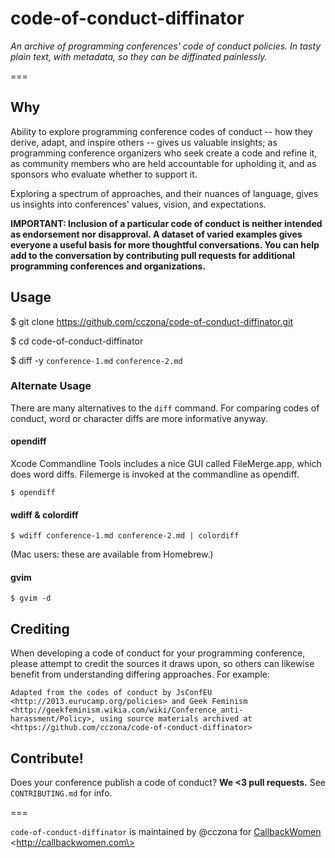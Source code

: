 # code-of-conduct-diffinator

_An archive of programming conferences' code of conduct policies. In tasty plain text, with metadata, so they can be diffinated painlessly._

===


## Why
Ability to explore programming conference codes of conduct -- how they derive, adapt, and inspire others -- gives us valuable insights; as programming conference organizers who seek create a code and refine it, as community members who are held accountable for upholding it, and as sponsors who evaluate whether to support it.

Exploring a spectrum of approaches, and their nuances of language, gives us insights into conferences' values, vision, and expectations.

**IMPORTANT: Inclusion of a particular code of conduct is neither intended as endorsement nor disapproval. A dataset of varied examples gives everyone a useful basis for more thoughtful conversations. You can help add to the conversation by contributing pull requests for additional programming conferences and organizations.**

## Usage

$ git clone https://github.com/cczona/code-of-conduct-diffinator.git

$ cd code-of-conduct-diffinator

$ diff -y `conference-1.md` `conference-2.md`

### Alternate Usage

There are many alternatives to the `diff` command. For comparing codes of conduct, word or character diffs are more informative anyway.

#### opendiff

Xcode Commandline Tools includes a nice GUI called FileMerge.app, which does word diffs. Filemerge is invoked at the commandline as opendiff.

`$ opendiff`

#### wdiff & colordiff

`$ wdiff conference-1.md conference-2.md | colordiff`

(Mac users: these are available from Homebrew.)

#### gvim

`$ gvim -d`

## Crediting

When developing a code of conduct for your programming conference, please attempt to credit the sources it draws upon, so others can likewise benefit from understanding differing approaches. For example:

    Adapted from the codes of conduct by JsConfEU <http://2013.eurucamp.org/policies> and Geek Feminism <http://geekfeminism.wikia.com/wiki/Conference_anti-harassment/Policy>, using source materials archived at <https://github.com/cczona/code-of-conduct-diffinator>


## Contribute!

   Does your conference publish a code of conduct? **We <3 pull requests.** See `CONTRIBUTING.md` for info.


===


`code-of-conduct-diffinator` is maintained by @cczona for [CallbackWomen](http://callbackwomen.com) \<http://callbackwomen.com\>
